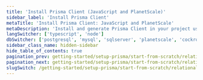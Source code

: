 ```yaml
---
title: 'Install Prisma Client (JavaScript and PlanetScale)'
sidebar_label: 'Install Prisma Client'
metaTitle: 'Install Prisma Client: JavaScript and PlanetScale'
metaDescription: 'Install and generate Prisma Client in your project using JavaScript and PlanetScale'
langSwitcher: ['typescript', 'node']
dbSwitcher: ['postgresql', 'mysql', 'sqlserver', 'planetscale', 'cockroachdb']
sidebar_class_name: hidden-sidebar
hide_table_of_contents: true
pagination_prev: getting-started/setup-prisma/start-from-scratch/relational-databases/using-prisma-migrate-node-planetscale
pagination_next: getting-started/setup-prisma/start-from-scratch/relational-databases/querying-the-database-node-planetscale
slugSwitch: /getting-started/setup-prisma/start-from-scratch/relational-databases/install-prisma-client-
---
```

